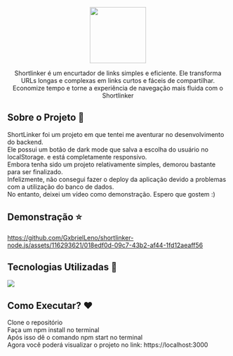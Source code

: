 <p align="center">
  <img src="https://github.com/GxbrielLeno/shortlinker-node.js/assets/116293621/f51a45fd-6c05-4c19-9855-90f49bba710e" height="128">
  <p align="center">Shortlinker é um encurtador de links simples e eficiente. Ele transforma URLs longas e complexas em links curtos e fáceis de compartilhar. Economize tempo e torne a experiência de navegação mais fluida com o Shortlinker</p>
</p>

## Sobre o Projeto 🌌
<p>ShortLinker foi um projeto em que tentei me aventurar no desenvolvimento do backend.<br>
Ele possui um botão de dark mode que salva a escolha do usuário no localStorage.
e está completamente responsivo.<br>
Embora tenha sido um projeto relativamente simples, demorou bastante para ser finalizado.<br>
Infelizmente, não consegui fazer o deploy da aplicação devido a problemas com a utilização do banco de dados.<br>
No entanto, deixei um vídeo como demonstração. Espero que gostem :)</p>

## Demonstração ⭐

https://github.com/GxbrielLeno/shortlinker-node.js/assets/116293621/018edf0d-09c7-43b2-af44-1fd12aeaff56

## Tecnologias Utilizadas 🚀
  <img src="https://skills.thijs.gg/icons?i=nodejs,sqlite,html,css,javascript&theme=dark">

## Como Executar? ❤️

Clone o repositório <br>
Faça um npm install no terminal <br>
Após isso dê o comando npm start no terminal <br>
Agora você poderá visualizar o projeto no link: https://localhost:3000 <br>

